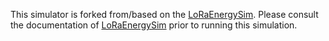 This simulator is forked from/based on the [LoRaEnergySim](https://github.com/GillesC/LoRaEnergySim).
Please consult the documentation of [LoRaEnergySim](https://github.com/GillesC/LoRaEnergySim) prior to running this simulation.
